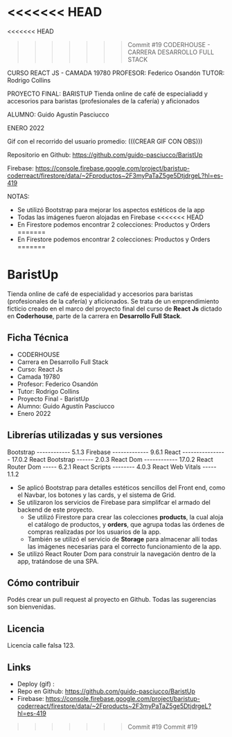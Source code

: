 <<<<<<< HEAD
=======
<<<<<<< HEAD
>>>>>>> Commit #19
CODERHOUSE - CARRERA DESARROLLO FULL STACK

CURSO REACT JS - CAMADA 19780
PROFESOR: Federico Osandón
TUTOR: Rodrigo Collins

PROYECTO FINAL: BARISTUP
Tienda online de café de especialiadd y accesorios para baristas (profesionales de la cafería) y aficionados

ALUMNO: Guido Agustín Pasciucco

ENERO 2022

Gif con el recorrido del usuario promedio:
(((CREAR GIF CON OBS)))

Repositorio en Github:
https://github.com/guido-pasciucco/BaristUp

Firebase:
https://console.firebase.google.com/project/baristup-coderreact/firestore/data/~2Fproductos~2F3myPaTaZ5ge5DtjdrgeL?hl=es-419

NOTAS:
- Se utilizó Bootstrap para mejorar los aspectos estéticos de la app
- Todas las imágenes fueron alojadas en Firebase
<<<<<<< HEAD
- En Firestore podemos encontrar 2 colecciones: Productos y Orders
=======
- En Firestore podemos encontrar 2 colecciones: Productos y Orders
=======
# BaristUp

Tienda online de café de especialidad y accesorios para baristas (profesionales de la cafería) y aficionados.
Se trata de un emprendimiento ficticio creado en el marco del proyecto final del curso de **React Js** dictado en **Coderhouse**, parte de la carrera en **Desarrollo Full Stack**.

## Ficha Técnica

- CODERHOUSE
- Carrera en Desarrollo Full Stack
- Curso: React Js
- Camada 19780
- Profesor: Federico Osandón
- Tutor: Rodrigo Collins
- Proyecto Final - BaristUp
- Alumno: Guido Agustín Pasciucco
- Enero 2022

## Librerías utilizadas y sus versiones

Bootstrap ------------ 5.1.3
Firebase ------------- 9.6.1
React ---------------- 17.0.2
React Bootstrap ------ 2.0.3
React Dom ------------ 17.0.2
React Router Dom ----- 6.2.1
React Scripts -------- 4.0.3
React Web Vitals ----- 1.1.2

- Se aplicó Bootstrap para detalles estéticos sencillos del Front end, como el Navbar, los botones y las cards, y el sistema de Grid.
- Se utilizaron los servicios de Firebase para simplifcar el armado del backend de este proyecto.
    - Se utilizó Firestore para crear las colecciones **products**, la cual aloja el catálogo de productos, y **orders**, que   agrupa todas las órdenes de compras realizadas por los usuarios de la app.
    - También se utilizó el servicio de **Storage** para almacenar allí todas las imágenes necesarias para el correcto  funcionamiento de la app.
- Se utilizó React Router Dom para construir la navegación dentro de la app, tratándose de una SPA.

## Cómo contribuir

Podés crear un pull request al proyecto en Github. Todas las sugerencias son bienvenidas.

## Licencia

Licencia calle falsa 123.

## Links

- Deploy (gif) : 
- Repo en Github: https://github.com/guido-pasciucco/BaristUp
- Firebase: https://console.firebase.google.com/project/baristup-coderreact/firestore/data/~2Fproducts~2F3myPaTaZ5ge5DtjdrgeL?hl=es-419
>>>>>>> Commit #19
>>>>>>> Commit #19
